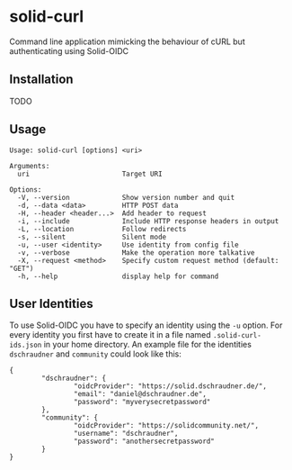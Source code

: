# solid-curl
Command line application mimicking the behaviour of cURL but authenticating using Solid-OIDC

## Installation
TODO

## Usage
```
Usage: solid-curl [options] <uri>

Arguments:
  uri                       Target URI

Options:
  -V, --version             Show version number and quit
  -d, --data <data>         HTTP POST data
  -H, --header <header...>  Add header to request
  -i, --include             Include HTTP response headers in output
  -L, --location            Follow redirects
  -s, --silent              Silent mode
  -u, --user <identity>     Use identity from config file
  -v, --verbose             Make the operation more talkative
  -X, --request <method>    Specify custom request method (default: "GET")
  -h, --help                display help for command
```

## User Identities
To use Solid-OIDC you have to specify an identity using the `-u` option. For every identity you first have to create it in a file named `.solid-curl-ids.json` in your home directory. An example file for the identities `dschraudner` and `community` could look like this:

```
{
        "dschraudner": {
                "oidcProvider": "https://solid.dschraudner.de/",
                "email": "daniel@dschraudner.de",
                "password": "myverysecretpassword"
        },
        "community": {
                "oidcProvider": "https://solidcommunity.net/",
                "username": "dschraudner",
                "password": "anothersecretpassword"
        }
}
```